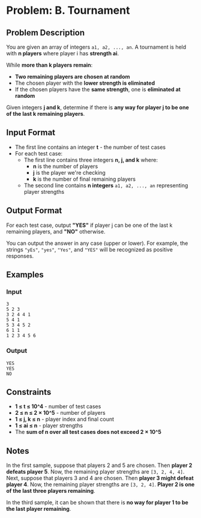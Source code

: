 # Problem: B. Tournament

## Problem Description
You are given an array of integers `a1, a2, ..., an`. A tournament is held with **n players** where player i has **strength ai**.

While **more than k players remain**:
- **Two remaining players are chosen at random**
- The chosen player with the **lower strength is eliminated**
- If the chosen players have the **same strength**, one is **eliminated at random**

Given integers **j and k**, determine if there is **any way for player j to be one of the last k remaining players**.

## Input Format
- The first line contains an integer **t** - the number of test cases
- For each test case:
  - The first line contains three integers **n, j, and k** where:
    - **n** is the number of players
    - **j** is the player we're checking
    - **k** is the number of final remaining players
  - The second line contains **n integers** `a1, a2, ..., an` representing player strengths

## Output Format
For each test case, output **"YES"** if player j can be one of the last k remaining players, and **"NO"** otherwise.

You can output the answer in any case (upper or lower). For example, the strings `"yEs"`, `"yes"`, `"Yes"`, and `"YES"` will be recognized as positive responses.

## Examples

### Input
`3`<br/>
`5 2 3`<br/>
`3 2 4 4 1`<br/>
`5 4 1`<br/>
`5 3 4 5 2`<br/>
`6 1 1`<br/>
`1 2 3 4 5 6`<br/>

### Output
`YES`<br/>
`YES`<br/>
`NO`<br/>

## Constraints
- **1 ≤ t ≤ 10^4** - number of test cases
- **2 ≤ n ≤ 2 × 10^5** - number of players
- **1 ≤ j, k ≤ n** - player index and final count
- **1 ≤ ai ≤ n** - player strengths
- The **sum of n over all test cases does not exceed 2 × 10^5**

## Notes
In the first sample, suppose that players 2 and 5 are chosen. Then **player 2 defeats player 5**. Now, the remaining player strengths are `[3, 2, 4, 4]`. Next, suppose that players 3 and 4 are chosen. Then **player 3 might defeat player 4**. Now, the remaining player strengths are `[3, 2, 4]`. **Player 2 is one of the last three players remaining**.

In the third sample, it can be shown that there is **no way for player 1 to be the last player remaining**.

